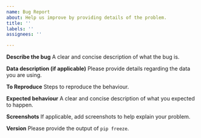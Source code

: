 ```yaml
---
name: Bug Report
about: Help us improve by providing details of the problem.
title: ''
labels: ''
assignees: ''

---
```


**Describe the bug**
A clear and concise description of what the bug is.

**Data description (if applicable)**
Please provide details regarding the data you are using. 

**To Reproduce**
Steps to reproduce the behaviour.

**Expected behaviour**
A clear and concise description of what you expected to happen.

**Screenshots**
If applicable, add screenshots to help explain your problem.

**Version**
Please provide the output of `pip freeze`.
